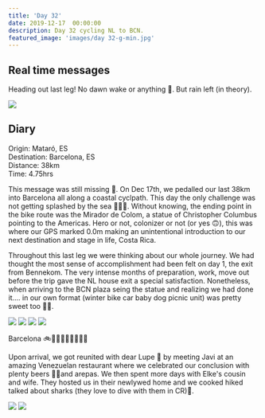 ```yaml
---
title: 'Day 32'
date: 2019-12-17  00:00:00
description: Day 32 cycling NL to BCN.
featured_image: 'images/day 32-g-min.jpg'
---
```


## Real time messages

Heading out last leg! No dawn wake or anything 🙊. But rain left (in theory).

<div class="gallery" data-columns="1">
	<img src="/images/day 32-a-min.jpg">
</div>


## Diary 

Origin: Mataró, ES <br>
Destination: Barcelona, ES <br>
Distance: 38km <br>
Time: 4.75hrs <br>

This message was still missing 😬. On Dec 17th, we pedalled our last 38km into Barcelona all along a coastal cyclpath. This day the only challenge was not getting splashed by the sea 🌊💦💙. Without knowing, the ending point in the bike route was the Mirador de Colom, a statue of Christopher Columbus pointing to the Americas. Hero or not, colonizer or not (or yes 🙃), this was where our GPS marked 0.0m making an unintentional introduction to our next destination and stage in life, Costa Rica.

Throughout this last leg we were thinking about our whole journey. We had thought the most sense of accomplishment had been felt on day 1, the exit from Bennekom. The very intense months of preparation, work, move out before the trip gave the NL house exit a special satisfaction. Nonetheless, when arriving to the BCN plaza seing the statue and realizing we had done it.... in our own format (winter bike car baby dog picnic unit) was pretty sweet too 🏁🤩.

<div class="gallery" data-columns="2">
	<img src="/images/day 32-b-min.jpg">
	<img src="/images/day 32-c-min.jpg">
	<img src="/images/day 32-f-min.jpg">
	<img src="/images/day 32-g-min.jpg">
</div>

Barcelona 🚲🖤🚴🏼‍♀🚴‍♂👶🐶

Upon arrival, we got reunited with dear Lupe 🐾 by meeting Javi at an amazing Venezuelan restaurant where we celebrated our conclusion with plenty beers 🍻🍺and arepas. We then spent more days with Elke's cousin and wife. They hosted us in their newlywed home and we cooked hiked talked about sharks (they love to dive with them in CR)🦈.

<div class="gallery" data-columns="2">
	<img src="/images/day 32-d-min.jpg">
	<img src="/images/day 32-e-min.jpg">
</div>
